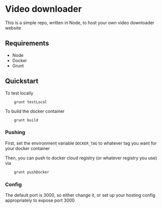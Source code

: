 # Video downloader

This is a simple repo, written in Node, to host your own video downloader website

## Requirements

* Node
* Docker
* Grunt

## Quickstart
To test locally

        grunt testLocal

To build the docker container

        grunt build

### Pushing

First, set the environment variable `DOCKER_TAG` to whatever tag you want for your docker container

Then, you can push to docker cloud registry (or whatever registry you use) via

        grunt pushDocker


### Config

The default port is 3000, so either change it, or set up your hosting config appropriately to expose port 3000

